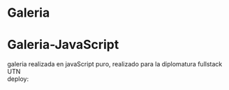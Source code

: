 # Galeria
<h1>Galeria-JavaScript</h1>
<p> galeria realizada en javaScript puro, realizado para la diplomatura fullstack UTN <br>
deploy:</p>
